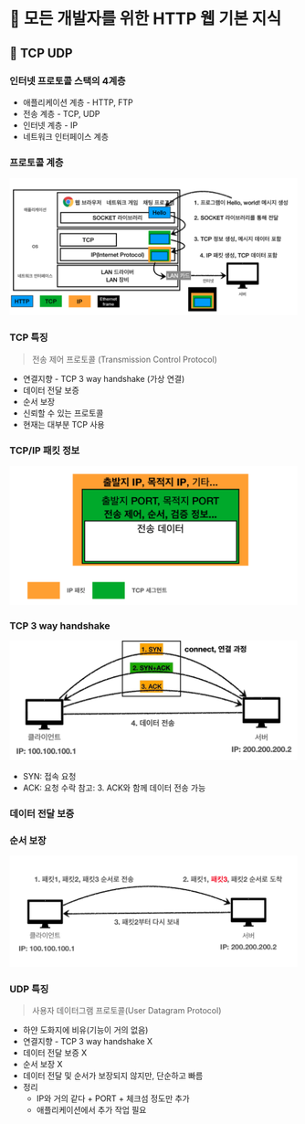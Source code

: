 # :book: 모든 개발자를 위한 HTTP 웹 기본 지식

## :pushpin: TCP UDP

### 인터넷 프로토콜 스택의 4계층
- 애플리케이션 계층 - HTTP, FTP
- 전송 계층 - TCP, UDP
- 인터넷 계층 - IP
- 네트워크 인터페이스 계층

### 프로토콜 계층
![](./images/프로토콜.png)


### TCP 특징 
> 전송 제어 프로토콜 (Transmission Control Protocol)

- 연결지향 - TCP 3 way handshake (가상 연결)
- 데이터 전달 보증
- 순서 보장
- 신뢰할 수 있는 프로토콜
- 현재는 대부분 TCP 사용


### TCP/IP 패킷 정보
![](./images/패킷정보.png)

### TCP 3 way handshake
![](./images/tcp.PNG)

- SYN: 접속 요청
- ACK: 요청 수락
참고: 3. ACK와 함께 데이터 전송 가능

### 데이터 전달 보증

### 순서 보장
![](./images/순서보장.png)

### UDP 특징
> 사용자 데이터그램 프로토콜(User Datagram Protocol)

- 하얀 도화지에 비유(기능이 거의 없음)
- 연결지향 - TCP 3 way handshake X
- 데이터 전달 보증 X
- 순서 보장 X
- 데이터 전달 및 순서가 보장되지 않지만, 단순하고 빠름
- 정리
  - IP와 거의 같다 + PORT + 체크섬 정도만 추가
  - 애플리케이션에서 추가 작업 필요